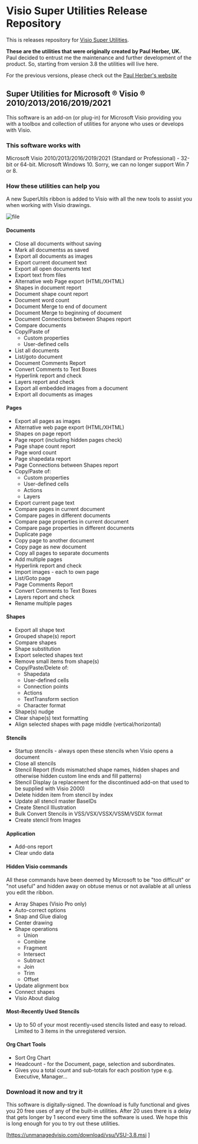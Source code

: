 # Visio Super Utilities Release Repository

This is releases repository for [Visio Super Utilities](https://unmanagedvisio.com/products/vsu).

**These are the utilities that were originally created by Paul Herber, UK.**
Paul decided to entrust me the maintenance and further development of the product. So, starting from version 3.8 the utilities will live here.

For the previous versions, please check out the [Paul Herber's website](https://www.paulherber.co.uk/visio-utilities/)

## Super Utilities for Microsoft ® Visio ® 2010/2013/2016/2019/2021

This software is an add-on (or plug-in) for Microsoft Visio providing you with a toolbox and collection of utilities for anyone who uses or develops with Visio.

### This software works with

Microsoft Visio 2010/2013/2016/2019/2021 (Standard or Professional) - 32-bit or 64-bit.
Microsoft Windows 10. Sorry, we can no longer support Win 7 or 8.

### How these utilities can help you

A new SuperUtils ribbon is added to Visio with all the new tools to assist you when working with Visio drawings.

![file](https://unmanagedvisio.com/wp-content/uploads/2023/08/image-1692578291887.png)

#### Documents

- Close all documents without saving
- Mark all documentss as saved
- Export all documents as images
- Export current document text
- Export all open documents text
- Export text from files
- Alternative web Page export (HTML/XHTML)
- Shapes in document report
- Document shape count report
- Document word count
- Document Merge to end of document
- Document Merge to beginning of document
- Document Connections between Shapes report
- Compare documents
- Copy/Paste of
  - Custom properties
  - User-defined cells
- List all documents
- List/goto document
- Document Comments Report
- Convert Comments to Text Boxes
- Hyperlink report and check
- Layers report and check
- Export all embedded images from a document
- Export all documents as images

#### Pages

- Export all pages as images
- Alternative web page export (HTML/XHTML)
- Shapes on page report
- Page report (including hidden pages check)
- Page shape count report
- Page word count
- Page shapedata report
- Page Connections between Shapes report
- Copy/Paste of:
  - Custom properties
  - User-defined cells
  - Actions
  - Layers
- Export current page text
- Compare pages in current document
- Compare pages in different documents
- Compare page properties in current document
- Compare page properties in different documents
- Duplicate page
- Copy page to another document
- Copy page as new document
- Copy all pages to separate documents
- Add multiple pages
- Hyperlink report and check
- Import images - each to own page
- List/Goto page
- Page Comments Report
- Convert Comments to Text Boxes
- Layers report and check
- Rename multiple pages

#### Shapes

- Export all shape text
- Grouped shape(s) report
- Compare shapes
- Shape substitution
- Export selected shapes text
- Remove small items from shape(s)
- Copy/Paste/Delete of:
  - Shapedata
  - User-defined cells
  - Connection points
  - Actions
  - TextTransform section
  - Character format
- Shape(s) nudge
- Clear shape(s) text formatting
- Align selected shapes with page middle (vertical/horizontal)

#### Stencils

- Startup stencils - always open these stencils when Visio opens a document
- Close all stencils
- Stencil Report (finds mismatched shape names, hidden shapes and otherwise hidden custom line ends and fill patterns)
- Stencil Display (a replacement for the discontinued add-on that used to be supplied with Visio 2000)
- Delete hidden item from stencil by index
- Update all stencil master BaseIDs
- Create Stencil Illustration
- Bulk Convert Stencils in VSS/VSX/VSSX/VSSM/VSDX format
- Create stencil from Images

#### Application

- Add-ons report
- Clear undo data

#### Hidden Visio commands

All these commands have been deemed by Microsoft to be "too difficult" or "not useful" and hidden away on obtuse menus
or not available at all unless you edit the ribbon.

- Array Shapes (Visio Pro only)
- Auto-correct options
- Snap and Glue dialog
- Center drawing
- Shape operations
  - Union
  - Combine
  - Fragment
  - Intersect
  - Subtract
  - Join
  - Trim
  - Offset
- Update alignment box
- Connect shapes
- Visio About dialog

#### Most-Recently Used Stencils
- Up to 50 of your most recently-used stencils listed and easy to reload. Limited to 3 items in the unregistered version.

#### Org Chart Tools
- Sort Org Chart
- Headcount - for the Document, page, selection and subordinates.
- Gives you a total count and sub-totals for each position type e.g. Executive, Manager...

### Download it now and try it

This software is digitally-signed. The download is fully functional and gives you 20 free uses of any of the built-in utilities. After 20 uses there is a delay that gets longer by 1 second every time the software is used. We hope this is long enough for you to try out these utilities.

[https://unmanagedvisio.com/download/vsu/VSU-3.8.msi ] 
